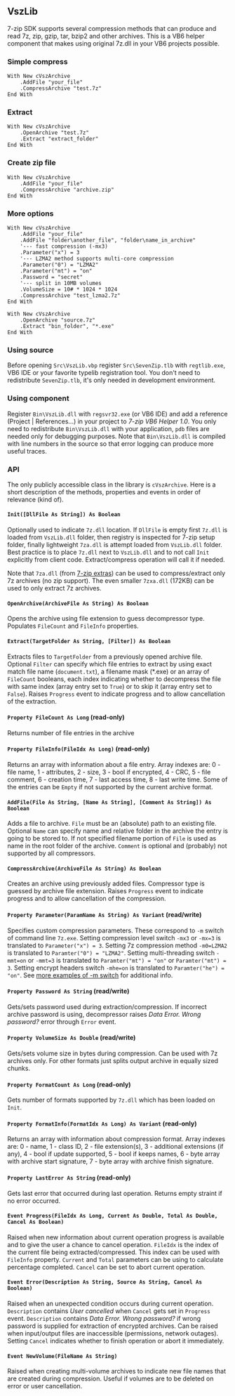 ## VszLib

7-zip SDK supports several compression methods that can produce and read 7z, zip, gzip, tar, bzip2 and other archives. This is a VB6 helper component that makes using original 7z.dll in your VB6 projects possible. 

### Simple compress

    With New cVszArchive
        .AddFile "your_file"
        .CompressArchive "test.7z"
    End With

### Extract

    With New cVszArchive
        .OpenArchive "test.7z"
        .Extract "extract_folder"
    End With

### Create zip file

    With New cVszArchive
        .AddFile "your_file"
        .CompressArchive "archive.zip"
    End With

### More options

    With New cVszArchive
        .AddFile "your_file"
        .AddFile "folder\another_file", "folder\name_in_archive"
        '--- fast compression (-mx3)
        .Parameter("x") = 3 
        '--- LZMA2 method supports multi-core compression
        .Parameter("0") = "LZMA2"
        .Parameter("mt") = "on"
        .Password = "secret"
        '--- split in 10MB volumes
        .VolumeSize = 10# * 1024 * 1024
        .CompressArchive "test_lzma2.7z"
    End With
	
    With New cVszArchive
        .OpenArchive "source.7z"
        .Extract "bin_folder", "*.exe"
    End With

### Using source

Before opening `Src\VszLib.vbp` register `Src\SevenZip.tlb` with `regtlib.exe`, VB6 IDE or your favorite typelib registration tool. You don't need to redistribute `SevenZip.tlb`, it's only needed in development environment.

### Using component

Register `Bin\VszLib.dll` with `regsvr32.exe` (or VB6 IDE) and add a reference (Project | References...) in your project to *7-zip VB6 Helper 1.0*. You only need to redistribute `Bin\VszLib.dll` with your application, `pdb` files are needed only for debugging purposes. Note that `Bin\VszLib.dll` is compiled with line numbers in the source so that error logging can produce more useful traces.

### API

The only publicly accessible class in the library is `cVszArchive`. Here is a short description of the methods, properties and events in order of relevance (kind of).

#### `Init([DllFile As String]) As Boolean`

Optionally used to indicate `7z.dll` location. If `DllFile` is empty first `7z.dll` is loaded from `VszLib.dll` folder, then registry is inspected for 7-zip setup folder, finally lightweight `7za.dll` is attempt loaded from `VszLib.dll` folder. Best practice is to place `7z.dll` next to `VszLib.dll` and to not call `Init` explicitly from client code. Extract/compress operation will call it if needed.

Note that `7za.dll` (from [7-zip extras](http://sourceforge.net/projects/sevenzip/files/7-Zip/9.22/7z922_extra.7z/download)) can be used to compress/extract only 7z archives (no zip support). The even smaller `7zxa.dll` (172KB) can be used to only extract 7z archives.

#### `OpenArchive(ArchiveFile As String) As Boolean`

Opens the archive using file extension to guess decompressor type. Populates `FileCount` and `FileInfo` properties.

#### `Extract(TargetFolder As String, [Filter]) As Boolean`

Extracts files to `TargetFolder` from a previously opened archive file. Optional `Filter` can specify which file entries to extract by using exact match file name (`document.txt`), a filename mask (*.exe) or an array of `FileCount` booleans, each index indicating whether to decompress the file with same index (array entry set to `True`) or to skip it (array entry set to `False`). Raises `Progress` event to indicate progress and to allow cancellation of the extraction.

#### `Property FileCount As Long` (read-only)

Returns number of file entries in the archive

#### `Property FileInfo(FileIdx As Long)` (read-only)

Returns an array with information about a file entry. Array indexes are: 0 - file name, 1 - attributes, 2 - size, 3 - bool if encrypted, 4 - CRC, 5 - file comment, 6 - creation time, 7 - last access time, 8 - last write time. Some of the entries can be `Empty` if not supported by the current archive format.

#### `AddFile(File As String, [Name As String], [Comment As String]) As Boolean`

Adds a file to archive. `File` must be an (absolute) path to an existing file. Optional `Name` can specify name and relative folder in the archive the entry is going to be stored to. If not specified filename portion of `File` is used as name in the root folder of the archive. `Comment` is optional and (probably) not supported by all compressors.

#### `CompressArchive(ArchiveFile As String) As Boolean`

Creates an archive using previously added files. Compressor type is guessed by archive file extension. Raises `Progress` event to indicate progress and to allow cancellation of the compression.

#### `Property Parameter(ParamName As String) As Variant` (read/write)

Specifies custom compression parameters. These correspond to `-m` switch of command line `7z.exe`. 
Setting compression level switch `-mx3` or `-mx=3` is translated to `Parameter("x") = 3`.
Setting 7z compression method `-m0=LZMA2` is translated to `Paramter("0") = "LZMA2"`.
Setting multi-threading switch `-mmt=on` or `-mmt=3` is translated to `Paramter("mt") = "on"` or `Paramter("mt") = 3`.
Setting encrypt headers switch `-mhe=on` is translated to `Paramter("he") = "on"`. See [more examples of -m switch](http://www.dotnetperls.com/7-zip-examples) for additional info.

#### `Property Password As String` (read/write)

Gets/sets password used during extraction/compression. If incorrect archive password is using, decompressor raises *Data Error. Wrong password?* error through `Error` event.

#### `Property VolumeSize As Double` (read/write)

Gets/sets volume size in bytes during compression. Can be used with 7z archives only. For other formats just splits output archive in equally sized chunks.

#### `Property FormatCount As Long` (read-only)

Gets number of formats supported by `7z.dll` which has been loaded on `Init`.

#### `Property FormatInfo(FormatIdx As Long) As Variant` (read-only)

Returns an array with information about compression format. Array indexes are: 0 - name, 1 - class ID, 2 - file extension(s), 3 - additional extensions (if any), 4 - bool if update supported, 5 - bool if keeps names, 6 - byte array with archive start signature, 7 - byte array with archive finish signature.

#### `Property LastError As String` (read-only)

Gets last error that occurred during last operation. Returns empty straint if no error occurred.

#### `Event Progress(FileIdx As Long, Current As Double, Total As Double, Cancel As Boolean)`

Raised when new information about current operation progress is available and to give the user a chance to cancel operation. `FileIdx` is the index of the current file being extracted/compressed. This index can be used with `FileInfo` property. `Current` and `Total` parameters can be using to calculate percentage completed. `Cancel` can be set to abort current operation. 

#### `Event Error(Description As String, Source As String, Cancel As Boolean)`

Raised when an unexpected condition occurs during current operation. `Description` contains *User cancelled* when `Cancel` gets set in `Progress` event. `Description` contains *Data Error. Wrong password?* if wrong password is supplied for extraction of encrypted archives. Can be raised when input/output files are inaccessible (permissions, network outages). Setting `Cancel` indicates whether to finish operation or abort it immediately.

#### `Event NewVolume(FileName As String)`

Raised when creating multi-volume archives to indicate new file names that are created during compression. Useful if volumes are to be deleted on error or user cancellation.
